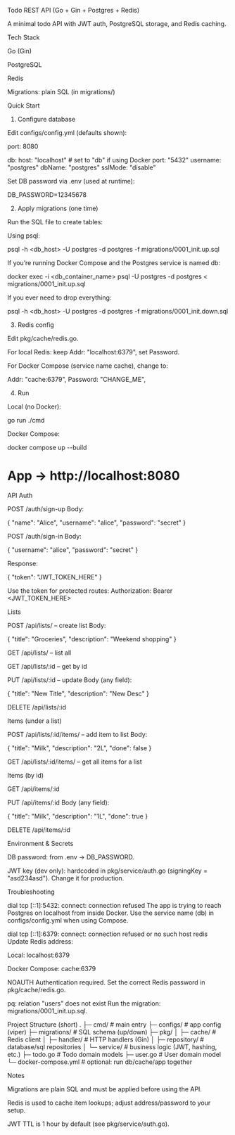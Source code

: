 Todo REST API (Go + Gin + Postgres + Redis)

A minimal todo API with JWT auth, PostgreSQL storage, and Redis caching.

Tech Stack

Go (Gin)

PostgreSQL

Redis

Migrations: plain SQL (in migrations/)

Quick Start
1) Configure database

Edit configs/config.yml (defaults shown):

port: 8080

db:
  host: "localhost"    # set to "db" if using Docker
  port: "5432"
  username: "postgres"
  dbName: "postgres"
  sslMode: "disable"


Set DB password via .env (used at runtime):

DB_PASSWORD=12345678

2) Apply migrations (one time)

Run the SQL file to create tables:

Using psql:

psql -h <db_host> -U postgres -d postgres -f migrations/0001_init.up.sql


If you’re running Docker Compose and the Postgres service is named db:

docker exec -i <db_container_name> psql -U postgres -d postgres < migrations/0001_init.up.sql


If you ever need to drop everything:

psql -h <db_host> -U postgres -d postgres -f migrations/0001_init.down.sql

3) Redis config

Edit pkg/cache/redis.go.

For local Redis: keep Addr: "localhost:6379", set Password.

For Docker Compose (service name cache), change to:

Addr:     "cache:6379",
Password: "CHANGE_ME",

4) Run

Local (no Docker):

go run ./cmd


Docker Compose:

docker compose up --build
# App → http://localhost:8080

API
Auth

POST /auth/sign-up
Body:

{ "name": "Alice", "username": "alice", "password": "secret" }


POST /auth/sign-in
Body:

{ "username": "alice", "password": "secret" }


Response:

{ "token": "JWT_TOKEN_HERE" }


Use the token for protected routes:
Authorization: Bearer <JWT_TOKEN_HERE>

Lists

POST /api/lists/ – create list
Body:

{ "title": "Groceries", "description": "Weekend shopping" }


GET /api/lists/ – list all

GET /api/lists/:id – get by id

PUT /api/lists/:id – update
Body (any field):

{ "title": "New Title", "description": "New Desc" }


DELETE /api/lists/:id

Items (under a list)

POST /api/lists/:id/items/ – add item to list
Body:

{ "title": "Milk", "description": "2L", "done": false }


GET /api/lists/:id/items/ – get all items for a list

Items (by id)

GET /api/items/:id

PUT /api/items/:id
Body (any field):

{ "title": "Milk", "description": "1L", "done": true }


DELETE /api/items/:id

Environment & Secrets

DB password: from .env → DB_PASSWORD.

JWT key (dev only): hardcoded in pkg/service/auth.go (signingKey = "asd234asd").
Change it for production.

Troubleshooting

dial tcp [::1]:5432: connect: connection refused
The app is trying to reach Postgres on localhost from inside Docker.
Use the service name (db) in configs/config.yml when using Compose.

dial tcp [::1]:6379: connect: connection refused or no such host redis
Update Redis address:

Local: localhost:6379

Docker Compose: cache:6379

NOAUTH Authentication required.
Set the correct Redis password in pkg/cache/redis.go.

pq: relation "users" does not exist
Run the migration: migrations/0001_init.up.sql.

Project Structure (short)
.
├─ cmd/                 # main entry
├─ configs/             # app config (viper)
├─ migrations/          # SQL schema (up/down)
├─ pkg/
│  ├─ cache/            # Redis client
│  ├─ handler/          # HTTP handlers (Gin)
│  ├─ repository/       # database/sql repositories
│  └─ service/          # business logic (JWT, hashing, etc.)
├─ todo.go              # Todo domain models
├─ user.go              # User domain model
└─ docker-compose.yml   # optional: run db/cache/app together

Notes

Migrations are plain SQL and must be applied before using the API.

Redis is used to cache item lookups; adjust address/password to your setup.

JWT TTL is 1 hour by default (see pkg/service/auth.go).
